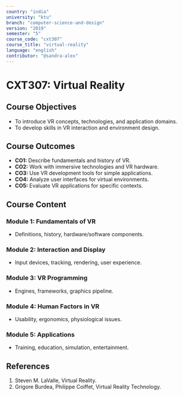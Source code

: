 ```yaml
---
country: "india"
university: "ktu"
branch: "computer-science-and-design"
version: "2019"
semester: "5"
course_code: "cxt307"
course_title: "virtual-reality"
language: "english"
contributor: "@sandra-alex"
---
```


# CXT307: Virtual Reality

## Course Objectives
* To introduce VR concepts, technologies, and application domains.
* To develop skills in VR interaction and environment design.

## Course Outcomes
* **CO1:** Describe fundamentals and history of VR.
* **CO2:** Work with immersive technologies and VR hardware.
* **CO3:** Use VR development tools for simple applications.
* **CO4:** Analyze user interfaces for virtual environments.
* **CO5:** Evaluate VR applications for specific contexts.

## Course Content

### Module 1: Fundamentals of VR
* Definitions, history, hardware/software components.

### Module 2: Interaction and Display
* Input devices, tracking, rendering, user experience.

### Module 3: VR Programming
* Engines, frameworks, graphics pipeline.

### Module 4: Human Factors in VR
* Usability, ergonomics, physiological issues.

### Module 5: Applications
* Training, education, simulation, entertainment.

## References
1. Steven M. LaValle, Virtual Reality.
2. Grigore Burdea, Philippe Coiffet, Virtual Reality Technology.
